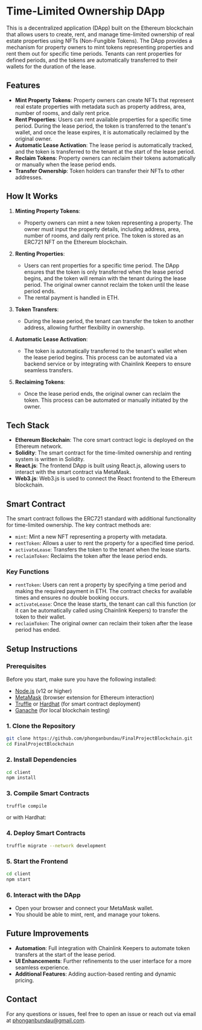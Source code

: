 
# Time-Limited Ownership DApp

This is a decentralized application (DApp) built on the Ethereum blockchain that allows users to create, rent, and manage time-limited ownership of real estate properties using NFTs (Non-Fungible Tokens). The DApp provides a mechanism for property owners to mint tokens representing properties and rent them out for specific time periods. Tenants can rent properties for defined periods, and the tokens are automatically transferred to their wallets for the duration of the lease.

## Features

- **Mint Property Tokens**: Property owners can create NFTs that represent real estate properties with metadata such as property address, area, number of rooms, and daily rent price.
- **Rent Properties**: Users can rent available properties for a specific time period. During the lease period, the token is transferred to the tenant's wallet, and once the lease expires, it is automatically reclaimed by the original owner.
- **Automatic Lease Activation**: The lease period is automatically tracked, and the token is transferred to the tenant at the start of the lease period.
- **Reclaim Tokens**: Property owners can reclaim their tokens automatically or manually when the lease period ends.
- **Transfer Ownership**: Token holders can transfer their NFTs to other addresses.

## How It Works

1. **Minting Property Tokens**: 
   - Property owners can mint a new token representing a property. The owner must input the property details, including address, area, number of rooms, and daily rent price. The token is stored as an ERC721 NFT on the Ethereum blockchain.

2. **Renting Properties**:
   - Users can rent properties for a specific time period. The DApp ensures that the token is only transferred when the lease period begins, and the token will remain with the tenant during the lease period. The original owner cannot reclaim the token until the lease period ends.
   - The rental payment is handled in ETH.

3. **Token Transfers**:
   - During the lease period, the tenant can transfer the token to another address, allowing further flexibility in ownership.

4. **Automatic Lease Activation**:
   - The token is automatically transferred to the tenant's wallet when the lease period begins. This process can be automated via a backend service or by integrating with Chainlink Keepers to ensure seamless transfers.

5. **Reclaiming Tokens**:
   - Once the lease period ends, the original owner can reclaim the token. This process can be automated or manually initiated by the owner.

## Tech Stack

- **Ethereum Blockchain**: The core smart contract logic is deployed on the Ethereum network.
- **Solidity**: The smart contract for the time-limited ownership and renting system is written in Solidity.
- **React.js**: The frontend DApp is built using React.js, allowing users to interact with the smart contract via MetaMask.
- **Web3.js**: Web3.js is used to connect the React frontend to the Ethereum blockchain.

## Smart Contract

The smart contract follows the ERC721 standard with additional functionality for time-limited ownership. The key contract methods are:

- `mint`: Mint a new NFT representing a property with metadata.
- `rentToken`: Allows a user to rent the property for a specified time period.
- `activateLease`: Transfers the token to the tenant when the lease starts.
- `reclaimToken`: Reclaims the token after the lease period ends.

### Key Functions

- `rentToken`: Users can rent a property by specifying a time period and making the required payment in ETH. The contract checks for available times and ensures no double booking occurs.
- `activateLease`: Once the lease starts, the tenant can call this function (or it can be automatically called using Chainlink Keepers) to transfer the token to their wallet.
- `reclaimToken`: The original owner can reclaim their token after the lease period has ended.

## Setup Instructions

### Prerequisites

Before you start, make sure you have the following installed:

- [Node.js](https://nodejs.org/en/) (v12 or higher)
- [MetaMask](https://metamask.io/) (browser extension for Ethereum interaction)
- [Truffle](https://www.trufflesuite.com/truffle) or [Hardhat](https://hardhat.org/) (for smart contract deployment)
- [Ganache](https://www.trufflesuite.com/ganache) (for local blockchain testing)

### 1. Clone the Repository

```bash
git clone https://github.com/phonganbundau/FinalProjectBlockchain.git
cd FinalProjectBlockchain
```

### 2. Install Dependencies

```bash
cd client
npm install
```

### 3. Compile Smart Contracts

```bash
truffle compile
```

or with Hardhat:


### 4. Deploy Smart Contracts

```bash
truffle migrate --network development
```


### 5. Start the Frontend

```bash
cd client
npm start
```

### 6. Interact with the DApp

- Open your browser and connect your MetaMask wallet.
- You should be able to mint, rent, and manage your tokens.

## Future Improvements

- **Automation**: Full integration with Chainlink Keepers to automate token transfers at the start of the lease period.
- **UI Enhancements**: Further refinements to the user interface for a more seamless experience.
- **Additional Features**: Adding auction-based renting and dynamic pricing.


## Contact

For any questions or issues, feel free to open an issue or reach out via email at [phonganbundau@gmail.com](mailto:phonganbundau@gmail.com).
